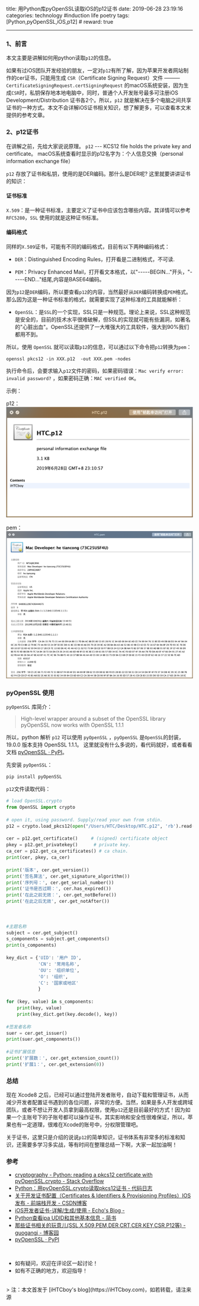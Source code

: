 title: 用Python库pyOpenSSL读取iOS的p12证书
date: 2019-06-28 23:19:16
categories: technology #induction life poetry
tags: [Python,pyOpenSSL,iOS,p12]  # <!--more-->
reward: true

---

### 1、前言

本文主要是讲解如何用python读取`p12`的信息。

如果有过iOS团队开发经验的朋友，一定对`p12`有所了解，因为苹果开发者网站制作的cer证书，只能用生成 `CSR`（Certificate Signing Request）文件 ———`CertificateSigningRequest.certSigningRequest` 的macOS系统安装，因为生成`CSR`时，私钥保存地本地电脑中，同时，普通个人开发账号最多可注册iOS Development/Distribution 证书各2个。所以，`p12` 就是解决在多个电脑之间共享证书的一种方式。本文不会详解iOS证书相关知识，想了解更多，可以查看本文末提供的参考文章。

<!--more-->

### 2、p12证书

在讲解之前，先给大家说说原理。 `p12` --- KCS12 file holds the private key and certificate。 macOS系统查看时显示的p12名字为：个人信息交换（personal information exchange file）

`p12` 存放了证书和私钥，使用的是DER编码。那什么是DER呢? 这里就要讲讲证书的知识：

#### 证书标准
`X.509`：是一种证书标准，主要定义了证书中应该包含哪些内容。其详情可以参考`RFC5280`，`SSL` 使用的就是这种证书标准。

#### 编码格式
同样的`X.509`证书，可能有不同的编码格式，目前有以下两种编码格式：

- `DER`：Distinguished Encoding Rules，打开看是二进制格式，不可读.

- `PEM`：Privacy Enhanced Mail，打开看文本格式，以"-----BEGIN..."开头，"-----END..."结尾,内容是BASE64编码。


因为`p12`是`DER`编码，所以要查看`p12`的内容，当然最好从`DER`编码转换成`PEM`格式。那么因为这是一种证书标准的格式，就需要实现了这种标准的工具就能解析：

- `OpenSSL`：是`SSL`的一个实现，SSL只是一种规范。理论上来说，SSL这种规范是安全的，目前的技术水平很难破解，但SSL的实现就可能有些漏洞，如著名的"心脏出血"。OpenSSL还提供了一大堆强大的工具软件，强大到90%我们都用不到。

所以，使用 `OpenSSL` 就可以读取`p12`的信息，可以通过以下命令把`p12`转换为`pem`：


```shell
openssl pkcs12 -in XXX.p12  -out XXX.pem -nodes
```

执行命令后，会要求输入`p12`文件的密码，如果密码错误：`Mac verify error: invalid password?` ，如果密码正确：`MAC verified OK`。

示例：

p12：
![20190628-HTC.p12.png](https://github.com/iHTCboy/iGallery/raw/master/BlogImages/2019/06/20190628-HTC.p12.png)

pem：
![20190628-HTC.pem.png](https://github.com/iHTCboy/iGallery/raw/master/BlogImages/2019/06/20190628-HTC.pem.png)

### pyOpenSSL 使用

`pyOpenSSL` 库简介：

> High-level wrapper around a subset of the OpenSSL library
> pyOpenSSL now works with OpenSSL 1.1.1


所以，python 解析 `p12` 可以使用 `pyOpenSSL` ，`pyOpenSSL` 是`OpenSSL`的封装，19.0.0 版本支持 OpenSSL 1.1.1。 这里就没有什么多说的，看代码就好，或者看看文档 [pyOpenSSL · PyPI](https://pypi.org/project/pyOpenSSL/)。


先安装 `pyOpenSSL`：

```python
pip install pyOpenSSL
```

`p12`文件读取代码：

```python
# load OpenSSL.crypto
from OpenSSL import crypto

# open it, using password. Supply/read your own from stdin.
p12 = crypto.load_pkcs12(open("/Users/HTC/Desktop/HTC.p12", 'rb').read(), '123456')

cer = p12.get_certificate()     # (signed) certificate object
pkey = p12.get_privatekey()      # private key.
ca_cer = p12.get_ca_certificates() # ca chain.
print(cer, pkey, ca_cer)

print('版本', cer.get_version())
print('签名算法', cer.get_signature_algorithm())
print('序列号：', cer.get_serial_number())
print('证书是否过期：', cer.has_expired())
print('在此之前无效：', cer.get_notBefore())
print('在此之后无效', cer.get_notAfter())



#主题名称
subject = cer.get_subject()
s_components = subject.get_components()
print(s_components)

key_dict = {'UID': '用户 ID',
			'CN': '常用名称',
			'OU': '组织单位',
			'O': '组织',
			'C': '国家或地区'
			}

for (key, value) in s_components:
	print(key, value)
	print(key_dict.get(key.decode(), key))

#签发者名称
suer = cer.get_issuer()
print(suer.get_components())

#证书扩展信息
print('扩展数：', cer.get_extension_count())
print('扩展1：', cer.get_extension(0))

```


### 总结
现在 Xcode8 之后，已经可以通过登陆开发者账号，自动下载和管理证书，从而减少开发者配置证书遇到的各位问题，非常的方便。当然，如果是多人开发或跨域团队，或者不想让开发人员拿到最高权限，使用`p12`还是目前最好的方式！因为如果一个主账号下的子账号都可以操作证书，其实影响和安全性很难保证，所以，苹果也有一定道理，很难在Xcode的账号中，分权限管理吧。

关于证书，这里只是介绍的说说`p12`的简单知识，证书体系有非常多的标准和知识，还需要多学习多实战，等有时间在整理总结一下啊，大家一起加油啊！


### 参考
- [cryptography - Python: reading a pkcs12 certificate with pyOpenSSL.crypto - Stack Overflow](https://stackoverflow.com/questions/6345786/python-reading-a-pkcs12-certificate-with-pyopenssl-crypto/6346268#6346268)
- [Python：用pyOpenSSL.crypto读取pkcs12证书 - 代码日志](https://codeday.me/bug/20181207/432700.html)
- [关于开发证书配置（Certificates & Identifiers & Provisioning Profiles）IOS发布 - 前端栈开发 - CSDN博客](https://blog.csdn.net/phj_88/article/details/53045748)
- [iOS开发者证书-详解/生成/使用 - Echo's Blog -](http://nuoerlz.is-programmer.com/posts/47670.html)
- [Python查看ipa UDID和其他基本信息 - 简书](https://www.jianshu.com/p/7b84f95bdf6f)
- [那些证书相关的玩意儿(SSL,X.509,PEM,DER,CRT,CER,KEY,CSR,P12等) - guogangj - 博客园](https://www.cnblogs.com/guogangj/p/4118605.html)
- [pyOpenSSL · PyPI](https://pypi.org/project/pyOpenSSL/)

<br>

- 如有疑问，欢迎在评论区一起讨论！
- 如有不正确的地方，欢迎指导！

<br>
> 注：本文首发于 [iHTCboy's blog](https://iHTCboy.com)，如若转载，请注来源
<br>


